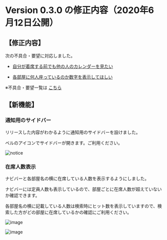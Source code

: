 # Version 0.3.0 の修正内容（2020年6月12日公開）

## 【修正内容】

次の不具合・要望に対応しました。

- [自分が着席する前でも他の人のカレンダーを見たい](https://github.com/a-kodama/WFP_beta_test/blob/master/Beta-6.md)

- [各部屋に何人座っているのか数字を表示してほしい](https://github.com/a-kodama/WFP_beta_test/blob/master/Beta-17.md)



※不具合・要望一覧は [こちら](https://github.com/a-kodama/WFP_beta_test/blob/master/README.md)

## 【新機能】

### 通知用のサイドバー

リリースした内容がわかるように通知用のサイドバーを設けました。

ベルのアイコンでサイドバーが開きます。ご利用ください。

![notice](https://user-images.githubusercontent.com/19407009/84481364-f31a8d00-acd0-11ea-9687-7178f08a9f6b.png)

### 在席人数表示

ナビバーと各部屋名の横に在席している人数を表示するようにしました。

ナビバーには定員人数も表示しているので、部屋ごとに在席人数が超えていないか確認できます。

各部屋名の横に記載している人数は検索時にヒット数を表示していますので、検索した方がどの部屋に在席しているかの確認にご利用ください。

![image](https://user-images.githubusercontent.com/44768088/84490690-79899b80-acde-11ea-80e7-8d2ac19d6cc2.png)

![image](https://user-images.githubusercontent.com/44768088/84490516-3fb89500-acde-11ea-99a5-0e4e1ee372ae.png)


